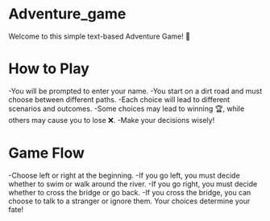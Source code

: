# Adventure_game

Welcome to this simple text-based Adventure Game! 🚀

# How to Play
  -You will be prompted to enter your name.
  -You start on a dirt road and must choose between different paths.
  -Each choice will lead to different scenarios and outcomes.
  -Some choices may lead to winning 🏆, while others may cause you to lose ❌.
  -Make your decisions wisely!
# Game Flow
  -Choose left or right at the beginning.
  -If you go left, you must decide whether to swim or walk around the river.
  -If you go right, you must decide whether to cross the bridge or go back.
  -If you cross the bridge, you can choose to talk to a stranger or ignore them.
Your choices determine your fate!

